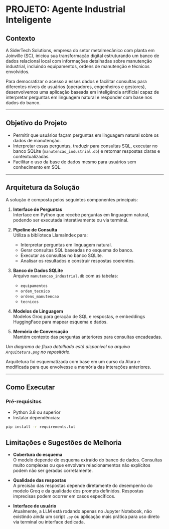 # PROJETO: Agente Industrial Inteligente

## Contexto

A SiderTech Solutions, empresa do setor metalmecânico com planta em Joinville (SC), iniciou sua transformação digital estruturando um banco de dados relacional local com informações detalhadas sobre manutenção industrial, incluindo equipamentos, ordens de manutenção e técnicos envolvidos.

Para democratizar o acesso a esses dados e facilitar consultas para diferentes níveis de usuários (operadores, engenheiros e gestores), desenvolvemos uma aplicação baseada em inteligência artificial capaz de interpretar perguntas em linguagem natural e responder com base nos dados do banco.

---

## Objetivo do Projeto

- Permitir que usuários façam perguntas em linguagem natural sobre os dados de manutenção.
- Interpretar essas perguntas, traduzir para consultas SQL, executar no banco SQLite (`manutencao_industrial.db`) e retornar respostas claras e contextualizadas.
- Facilitar o uso da base de dados mesmo para usuários sem conhecimento em SQL.

---

## Arquitetura da Solução

A solução é composta pelos seguintes componentes principais:

1. **Interface de Perguntas**  
   Interface em Python que recebe perguntas em linguagem natural, podendo ser executada interativamente ou via terminal.

2. **Pipeline de Consulta**  
   Utiliza a biblioteca LlamaIndex para:
   - Interpretar perguntas em linguagem natural.
   - Gerar consultas SQL baseadas no esquema do banco.
   - Executar as consultas no banco SQLite.
   - Analisar os resultados e construir respostas coerentes.

3. **Banco de Dados SQLite**  
   Arquivo `manutencao_industrial.db` com as tabelas:
   - `equipamentos`
   - `ordem_tecnico`
   - `ordens_manutencao`
   - `tecnicos`

4. **Modelos de Linguagem**  
   Modelos Groq para geração de SQL e respostas, e embeddings HuggingFace para mapear esquema e dados.

5. **Memória de Conversação**  
   Mantém contexto das perguntas anteriores para consultas encadeadas.

*Um diagrama de fluxo detalhado está disponível no arquivo `Arquitetura.png` no repositório.* <p>
Arquitetura foi esquematizada com base em um curso da Alura e modificada para que envolvesse a memória das interações anteriores.


---

## Como Executar

### Pré-requisitos

- Python 3.8 ou superior
- Instalar dependências:

```bash
pip install -r requirements.txt
```

## Limitações e Sugestões de Melhoria

- **Cobertura do esquema**  
  O modelo depende do esquema extraído do banco de dados. Consultas muito complexas ou que envolvam relacionamentos não explícitos podem não ser geradas corretamente.

- **Qualidade das respostas**  
  A precisão das respostas depende diretamente do desempenho do modelo Groq e da qualidade dos prompts definidos. Respostas imprecisas podem ocorrer em casos específicos.

- **Interface de usuário**  
  Atualmente, a LLM está rodando apenas no Jupyter Notebook, não existindo ainda um script `.py` ou aplicação mais prática para uso direto via terminal ou interface dedicada.

